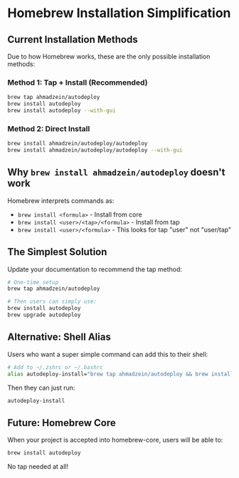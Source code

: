 # Homebrew Installation Simplification

## Current Installation Methods

Due to how Homebrew works, these are the only possible installation methods:

### Method 1: Tap + Install (Recommended)
```bash
brew tap ahmadzein/autodeploy
brew install autodeploy
brew install autodeploy --with-gui
```

### Method 2: Direct Install
```bash
brew install ahmadzein/autodeploy/autodeploy
brew install ahmadzein/autodeploy/autodeploy --with-gui
```

## Why `brew install ahmadzein/autodeploy` doesn't work

Homebrew interprets commands as:
- `brew install <formula>` - Install from core
- `brew install <user>/<tap>/<formula>` - Install from tap
- `brew install <user>/<formula>` - This looks for tap "user" not "user/tap"

## The Simplest Solution

Update your documentation to recommend the tap method:

```bash
# One-time setup
brew tap ahmadzein/autodeploy

# Then users can simply use:
brew install autodeploy
brew upgrade autodeploy
```

## Alternative: Shell Alias

Users who want a super simple command can add this to their shell:

```bash
# Add to ~/.zshrc or ~/.bashrc
alias autodeploy-install="brew tap ahmadzein/autodeploy && brew install autodeploy"
```

Then they can just run:
```bash
autodeploy-install
```

## Future: Homebrew Core

When your project is accepted into homebrew-core, users will be able to:
```bash
brew install autodeploy
```

No tap needed at all!